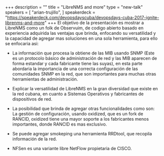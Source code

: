 +++
description = ""
title = "LibreNMS and more"
type = "new-talk"
speakers = [
        "arian-trujillo",
]
speakerdeck = "https://speakerdeck.com/devopsdayscuba/devopsdays-cuba-2017-ignite-librenms-and-more"
+++
El objetivo de la presentación es mostrar a LibreNMS como un folk de Observuim, 
de codigo abierto basado en experiencia adquirida las ventajas que brinda, enfocando 
su versatilidad y la capacidad de agregar mas soluciones en una sola herramienta, 
para ello se enfocaria asi: 

- La información que procesa la obtiene de las MIB usando SNMP (Este es un protocolo básico 
de administración de red y las MIB aparecen de forma estandar y cada fabricante tiene las suyas), 
en esta parte abordaria la importancia de una correcta configuración de las comunidades 
SNMP en la red, que son importantes para muchas otras herramientas de administración.

- Explicar la versatilidad de LibreNMS en la gran diversidad que existe en la red cubana, 
en cuanto a Sistemas Operativos y fabricantes de dispositivos de red.

- La posibilidad que brinda de agregar otras funcionalidades como son:
La gestión de configuración, usando oxidized, que es un fork de RANCID, oxidized tiene una mayor 
soporte a los fabricantes menos importantes, donde RANCID es mas exclusivo.

- Se puede agregar smokeping una herramienta RRDtool, que recopila información de la red.

- NFSen es una variante libre NetFlow propietaria de CISCO.